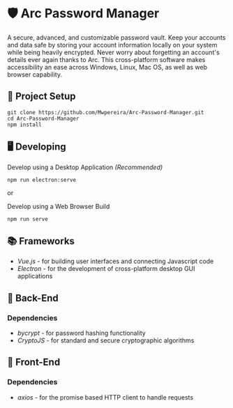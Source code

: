 # 🛡 Arc Password Manager

A secure, advanced, and customizable password vault. Keep your accounts and data safe by storing your account information locally on your system while being heavily encrypted. Never worry about forgetting an account's details ever again thanks to Arc. This cross-platform software makes accessibility an ease across Windows, Linux, Mac OS, as well as web browser capability. 

## 📐 Project Setup
```
git clone https://github.com/Mwpereira/Arc-Password-Manager.git
cd Arc-Password-Manager
npm install
```

## 🖥 Developing

Develop using a Desktop Application *(Recommended)*
```
npm run electron:serve
```

or

Develop using a Web Browser Build
```
npm run serve
```

## 📚 Frameworks

* *Vue.js* - for building user interfaces and connecting Javascript code
* *Electron* - for the development of cross-platform desktop GUI applications

## 🔐 Back-End

  ### Dependencies
  
  * *bycrypt* - for password hashing functionality
  * *CryptoJS* - for standard and secure cryptographic algorithms

## 🎨 Front-End

  ### Dependencies
  
  * *axios* - for the promise based HTTP client to handle requests
